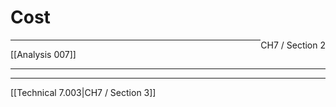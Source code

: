 # Cost
<span style="float: right">CH7 / Section 2</span>
<hr>
[[Analysis 007]]
<hr>

<hr>
[[Technical 7.003|CH7 / Section 3]]

